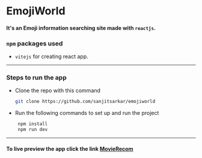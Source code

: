 # EmojiWorld
#### It's an Emoji information searching site made with `reactjs`.
### `npm` packages used
- ``vitejs`` for creating react app.
---
### Steps to run the app
- Clone the repo with this command

    ```bash
    git clone https://github.com/sanjitsarkar/emojiworld
    ```
- Run the following commands to set up and run the project
   ```bash
    npm install
    npm run dev
    ```
---
#### To live preview the app click the link [MovieRecom](https://xemoji.netlify.app/)

